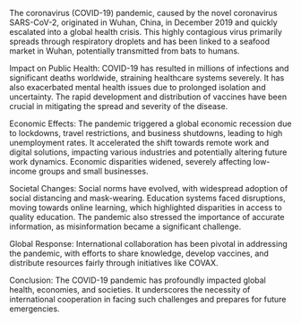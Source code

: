 The coronavirus (COVID-19) pandemic, caused by the novel coronavirus SARS-CoV-2, originated in Wuhan, China, in December 2019 and quickly escalated into a global health crisis. This highly contagious virus primarily spreads through respiratory droplets and has been linked to a seafood market in Wuhan, potentially transmitted from bats to humans.

Impact on Public Health:
COVID-19 has resulted in millions of infections and significant deaths worldwide, straining healthcare systems severely. It has also exacerbated mental health issues due to prolonged isolation and uncertainty. The rapid development and distribution of vaccines have been crucial in mitigating the spread and severity of the disease.

Economic Effects:
The pandemic triggered a global economic recession due to lockdowns, travel restrictions, and business shutdowns, leading to high unemployment rates. It accelerated the shift towards remote work and digital solutions, impacting various industries and potentially altering future work dynamics. Economic disparities widened, severely affecting low-income groups and small businesses.

Societal Changes:
Social norms have evolved, with widespread adoption of social distancing and mask-wearing. Education systems faced disruptions, moving towards online learning, which highlighted disparities in access to quality education. The pandemic also stressed the importance of accurate information, as misinformation became a significant challenge.

Global Response:
International collaboration has been pivotal in addressing the pandemic, with efforts to share knowledge, develop vaccines, and distribute resources fairly through initiatives like COVAX.

Conclusion:
The COVID-19 pandemic has profoundly impacted global health, economies, and societies. It underscores the necessity of international cooperation in facing such challenges and prepares for future emergencies.
